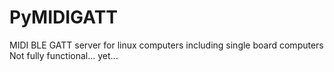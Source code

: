 # PyMIDIGATT

MIDI BLE GATT server for linux computers including single board computers  
Not fully functional... yet...
